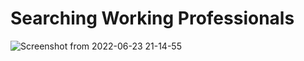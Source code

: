 # Searching Working Professionals
![Screenshot from 2022-06-23 21-14-55](https://user-images.githubusercontent.com/92290647/176909605-48bf1804-64ec-4d21-ab76-9cf147c805a9.png)
